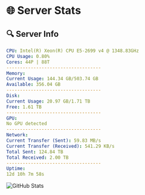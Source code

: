 # 🌐 Server Stats
## 🔍 Server Info
```yaml
CPU: Intel(R) Xeon(R) CPU E5-2699 v4 @ 1348.83GHz
CPU Usage: 0.80%
Cores: 44P | 88T
-----------------------------------
Memory:
Current Usage: 144.34 GB/503.74 GB
Available: 356.04 GB
-----------------------------------
Disk:
Current Usage: 20.97 GB/1.71 TB
Free: 1.61 TB
-----------------------------------
GPU:
No GPU detected
-----------------------------------
Network:
Current Transfer (Sent): 59.83 MB/s
Current Transfer (Received): 541.29 KB/s
Total Sent: 124.84 TB
Total Received: 2.00 TB
-----------------------------------
Uptime:
12d 10h 7m 58s
```
![GitHub Stats](https://img.shields.io/badge/Updated-2025-02-20_08:51:16-blue)